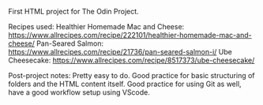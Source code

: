 First HTML project for The Odin Project.

Recipes used:
Healthier Homemade Mac and Cheese: https://www.allrecipes.com/recipe/222101/healthier-homemade-mac-and-cheese/
Pan-Seared Salmon: https://www.allrecipes.com/recipe/21736/pan-seared-salmon-i/
Ube Cheesecake: https://www.allrecipes.com/recipe/8517373/ube-cheesecake/

Post-project notes: 
Pretty easy to do. Good practice for basic structuring of folders and the HTML content itself.
Good practice for using Git as well, have a good workflow setup using VScode.